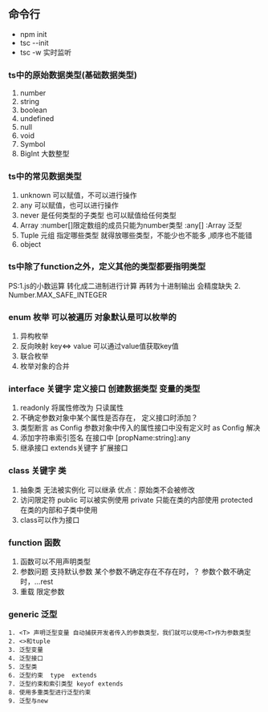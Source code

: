 ## 命令行 
  - npm init
  - tsc --init
  - tsc -w  实时监听
### ts中的原始数据类型(基础数据类型)
  1. number
  2. string
  3. boolean
  4. undefined
  5. null
  6. void
  7. Symbol
  8. BigInt 大数整型

### ts中的常见数据类型
  1. unknown 可以赋值，不可以进行操作
  2. any 可以赋值，也可以进行操作
  3. never 是任何类型的子类型 也可以赋值给任何类型
  4. Array  :number[]限定数组的成员只能为number类型  :any[]
            :Array<number> 泛型 
  5. Tuple 元组  指定哪些类型 就得放哪些类型，不能少也不能多 ,顺序也不能错
  6. object
### ts中除了function之外，定义其他的类型都要指明类型
PS:1.js的小数运算 转化成二进制进行计算 再转为十进制输出 会精度缺失
   2. Number.MAX_SAFE_INTEGER 

### enum 枚举 可以被遍历 对象默认是可以枚举的
  1. 异构枚举
  2. 反向映射  key<=> value 可以通过value值获取key值
  3. 联合枚举
  4. 枚举对象的合并

### interface 关键字 定义接口 创建数据类型   变量的类型
  1. readonly 将属性修改为 只读属性
  2. 不确定参数对象中某个属性是否存在， 定义接口时添加？
  3. 类型断言  as Config 参数对象中传入的属性接口中没有定义时 as Config 解决
  4. 添加字符串索引签名 在接口中 [propName:string]:any
  5. 继承接口 extends关键字 扩展接口

### class 关键字  类
   1. 抽象类 无法被实例化 可以继承
       优点：原始类不会被修改
   2. 访问限定符 
        public  可以被实例使用
        private 只能在类的内部使用
        protected 在类的内部和子类中使用
   3. class可以作为接口
### function 函数
   1. 函数可以不用声明类型
   2. 参数问题
        支持默认参数
        某个参数不确定存在不存在时，？
        参数个数不确定时，...rest
   3. 重载  限定参数

### generic  泛型 
    1. <T> 声明泛型变量 自动捕获开发者传入的参数类型，我们就可以使用<T>作为参数类型
    2. <>和tuple
    3. 泛型变量
    4. 泛型接口
    5. 泛型类
    6. 泛型约束  type  extends
    7. 泛型约束和索引类型 keyof extends
    8. 使用多重类型进行泛型约束
    9. 泛型与new